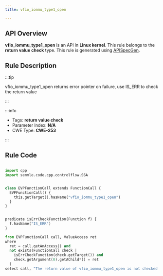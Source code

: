 ```yaml
---
title: vfio_iommu_type1_open

---
```



## API Overview
**vfio_iommu_type1_open** is an API in **Linux kernel**. This rule belongs to the **return value check** type. This rule is generated using [APISpecGen](../../tools/APISpecGen).
## Rule Description

:::tip

vfio_iommu_type1_open returns error pointer on failure, use IS_ERR to check the return value

:::

:::info

- Tags: **return value check**
- Parameter Index: **N/A**
- CWE Type: **CWE-253**

:::

## Rule Code
```python

import cpp
import semmle.code.cpp.controlflow.SSA


class EVPFunctionCall extends FunctionCall {
  EVPFunctionCall() {
    this.getTarget().hasName("vfio_iommu_type1_open")
  }
}


predicate isErrCheckFunction(Function f) {
  f.hasName("IS_ERR") 
}

from EVPFunctionCall call, ValueAccess ret
where
  ret = call.getAnAccess() and
  not exists(FunctionCall check |
    isErrCheckFunction(check.getTarget()) and
    check.getArgument(0).getAChild*() = ret
  )
select call, "The return value of vfio_iommu_type1_open is not checked with IS_ERR."
    
```
